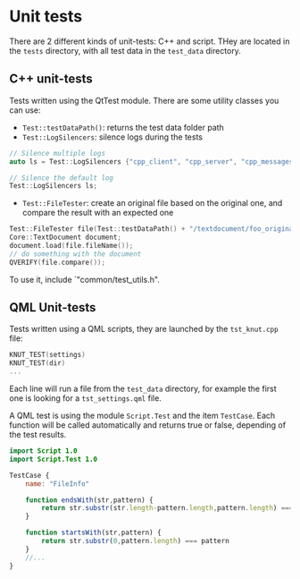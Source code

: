 # Unit tests

There are 2 different kinds of unit-tests: C++ and script. THey are located in the `tests` directory, with all test data in the `test_data` directory.

## C++ unit-tests

Tests written using the QtTest module. There are some utility classes you can use:

- `Test::testDataPath()`: returns the test data folder path
- `Test::LogSilencers`: silence logs during the tests
```cpp
// Silence multiple logs
auto ls = Test::LogSilencers {"cpp_client", "cpp_server", "cpp_messages"};

// Silence the default log
Test::LogSilencers ls;
```


- `Test::FileTester`: create an original file based on the original one, and compare the result with an expected one

```cpp
Test::FileTester file(Test::testDataPath() + "/textdocument/foo_original.txt");
Core::TextDocument document;
document.load(file.fileName());
// do something with the document
QVERIFY(file.compare());
```

To use it, include `"common/test_utils.h".

## QML Unit-tests

Tests written using a QML scripts, they are launched by the `tst_knut.cpp` file:

```cpp
KNUT_TEST(settings)
KNUT_TEST(dir)
...
```

Each line will run a file from the `test_data` directory, for example the first one is looking for a `tst_settings.qml` file.

A QML test is using the module `Script.Test` and the item `TestCase`. Each function will be called automatically and returns true or false, depending of the test results.

```qml
import Script 1.0
import Script.Test 1.0

TestCase {
    name: "FileInfo"

    function endsWith(str,pattern) {
        return str.substr(str.length-pattern.length,pattern.length) === pattern
    }

    function startsWith(str,pattern) {
        return str.substr(0,pattern.length) === pattern
    }
    //...
}
```
